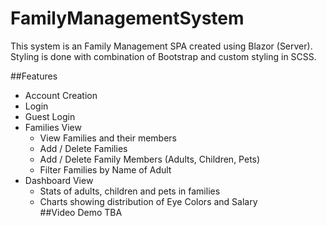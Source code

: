 # FamilyManagementSystem
This system is an Family Management SPA created using Blazor (Server).
Styling is done with combination of Bootstrap and custom styling in SCSS. 

##Features
*   Account Creation
*   Login
*   Guest Login
*   Families View
      *   View Families and their members
      *   Add / Delete Families
      *   Add / Delete Family Members (Adults, Children, Pets)  
      *   Filter Families by Name of Adult
*   Dashboard View
      *   Stats of adults, children and pets in families
      *   Charts showing distribution of Eye Colors and Salary  
##Video Demo
TBA
